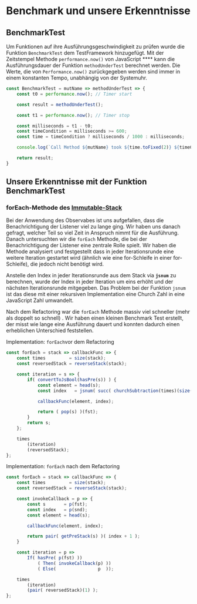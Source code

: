 # Benchmark und unsere Erkenntnisse

## BenchmarkTest

Um Funktionen auf ihre Ausführungsgeschwindigkeit zu prüfen wurde die Funktion `BenchmarkTest` dem TestFramework hinzugefügt. Mit der Zeitstempel Methode  `performance.now()` von JavaScript **** kann die Ausführungsdauer der Funktion `methodUnderTest` berechnet werden. Die Werte, die von `Performance.now()` zurückgegeben werden sind immer in einem konstanten Tempo, unabhängig von der Systemuhr.

```javascript
const BenchmarkTest = mutName => methodUnderTest => {
    const t0 = performance.now(); // Timer start

    const result = methodUnderTest();

    const t1 = performance.now(); // Timer stop

    const milliseconds = t1 - t0; 
    const timeCondition = milliseconds >= 600;
    const time = timeCondition ? milliseconds / 1000 : milliseconds;

    console.log(`Call Method ${mutName} took ${time.toFixed(2)} ${timeCondition ? 'seconds' : 'milliseconds'}.`);

    return result;
}
```

## Unsere Erkenntnisse mit der Funktion BenchmarkTest

### forEach-Methode des [Immutable-Stack](../forschungsarbeit-ip5-lambda-kalkuel/immutable-stack.md#foreach-loop)

Bei der Anwendung des Observabes ist uns aufgefallen, dass die Benachrichtigung der Listener viel zu lange ging. Wir haben uns danach gefragt, welcher Teil so viel Zeit in Anspruch nimmt für die Ausführung. Danach untersuchten wir die `forEach` Methode, die bei der Benachrichtigung der Listener eine zentrale Rolle spielt. Wir haben die Methode analysiert und festgestellt dass in jeder Iterationsrunde eine weitere Iteration gestartet wird \(ähnlich wie eine for-Schleife in einer for-Schleife\), die jedoch nicht benötigt wird. 

Anstelle den Index in jeder Iterationsrunde aus dem Stack via **`jsnum`** zu berechnen, wurde der Index in jeder Iteration um eins erhöht und der nächsten Iterationsrunde mitgegeben. Das Problem bei der Funktion `jsnum` ist das diese mit einer rekursiven Implementation eine Church Zahl in eine JavaScript Zahl umwandelt.

Nach dem Refactoring war die `forEach` Methode massiv viel schneller \(mehr als doppelt so schnell\) . Wir haben einen kleinen Benchmark Test erstellt, der misst wie lange eine Ausführung dauert und konnten dadurch einen erheblichen Unterschied feststellen.

Implementation: `forEach`vor dem Refactoring

```javascript
const forEach = stack => callbackFunc => {
    const times         = size(stack);
    const reversedStack = reverseStack(stack);

    const iteration = s => {
        if( convertToJsBool(hasPre(s)) ) {
            const element = head(s);
            const index   = jsnum( succ( churchSubtraction(times)(size(s) )));

            callbackFunc(element, index);

            return ( pop(s) )(fst);
        }
        return s;
    };

    times
        (iteration)
        (reversedStack);
};
```

Implementation: `forEach` nach dem Refactoring

```javascript
const forEach = stack => callbackFunc => {
    const times         = size(stack);
    const reversedStack = reverseStack(stack);

    const invokeCallback = p => {
        const s       = p(fst);
        const index   = p(snd);
        const element = head(s);

        callbackFunc(element, index);

        return pair( getPreStack(s) )( index + 1 );
    }

    const iteration = p =>
        If( hasPre( p(fst) ))
            ( Then( invokeCallback(p) ))
            ( Else(                p  ));

    times
        (iteration)
        (pair( reversedStack)(1) );
};
```



